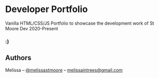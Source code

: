 # Developer Portfolio

Vanilla HTML/CSS/JS Portfolio to showcase the development work of St Moore Dev
2020-Present

### :)

## Authors

Melissa – [@melissastmoore](https://stmoore.dev) – melissaintrees@gmail.com
